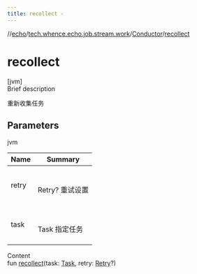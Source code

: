 ```yaml
---
title: recollect -
---
```

//[echo](../../index.md)/[tech.whence.echo.job.stream.work](../index.md)/[Conductor](index.md)/[recollect](recollect.md)



# recollect  
[jvm]  
Brief description  


重新收集任务



## Parameters  
  
jvm  
  
|  Name|  Summary| 
|---|---|
| retry| <br><br>Retry? 重试设置<br><br>
| task| <br><br>Task 指定任务<br><br>
  
  
Content  
fun [recollect](recollect.md)(task: [Task](../../tech.whence.echo.job.stream.task/-task/index.md), retry: [Retry](../../tech.whence.echo.retry/-retry/index.md)?)  



